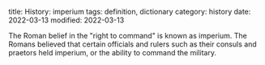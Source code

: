 title: History: imperium
tags: definition, dictionary
category: history
date: 2022-03-13
modified: 2022-03-13


The Roman belief in the "right to command"
is known as imperium. The Romans believed that certain
officials and rulers such as their consuls and praetors held
imperium, or the ability to command the military.




